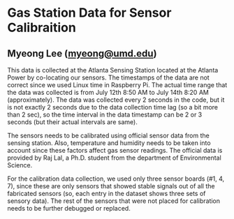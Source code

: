Gas Station Data for Sensor Calibraition
=========
Myeong Lee (myeong@umd.edu)
-----

This data is collected at the Atlanta Sensing Station located at the Atlanta Power by co-locating our sensors.
The timestamps of the data are not correct since we used Linux time in Raspberry Pi. The actual time range that the data was collected is from July 12th 8:50 AM to July 14th 8:20 AM (approximately). The data was collected every 2 seconds in the code, but it is not exactly 2 seconds due to the data collection time lag (so a bit more than 2 sec), so the time interval in the data timestamp can be 2 or 3 seconds (but their actual intervals are same). 

The sensors needs to be calibrated using official sensor data from the sensing station. Also, temperature and humidity needs to be taken into account since these factors affect gas sensor readings. The official data is provided by Raj Lal, a Ph.D. student from the department of Environmental Science.

For the calibration data collection, we used only three sensor boards (#1, 4, 7), since these are only sensors that showed stable signals out of all the fabricated sensors (so, each entry in the dataset shows three sets of sensory data). The rest of the sensors that were not placed for calibration needs to be further debugged or replaced. 


